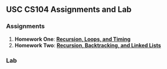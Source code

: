 USC CS104 Assignments and Lab 
--------

### Assignments
1. **Homework One**:  **[Recursion, Loops, and Timing][1]**
2. **Homework Two**:  **[Recursion, Backtracking, and Linked Lists][2]**

### Lab

[1]: https://bitbucket.org/bryanchong/cs104_fa2013/src/1d822b5f75f75c2338f4f1a8b0e95a90ee4a2aba/HW1?at=master
[2]: https://bitbucket.org/bryanchong/cs104_fa2013/src/70cbbc7ab681147683871055d3be4060c348f00f/HW2?at=master